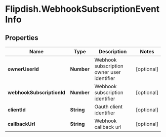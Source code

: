# Flipdish.WebhookSubscriptionEventInfo

## Properties
Name | Type | Description | Notes
------------ | ------------- | ------------- | -------------
**ownerUserId** | **Number** | Webhook subscription owner user identifier | [optional] 
**webhookSubscriptionId** | **Number** | Webhook subscription identifier | [optional] 
**clientId** | **String** | Oauth client identifier | [optional] 
**callbackUrl** | **String** | Webhook callback url | [optional] 


